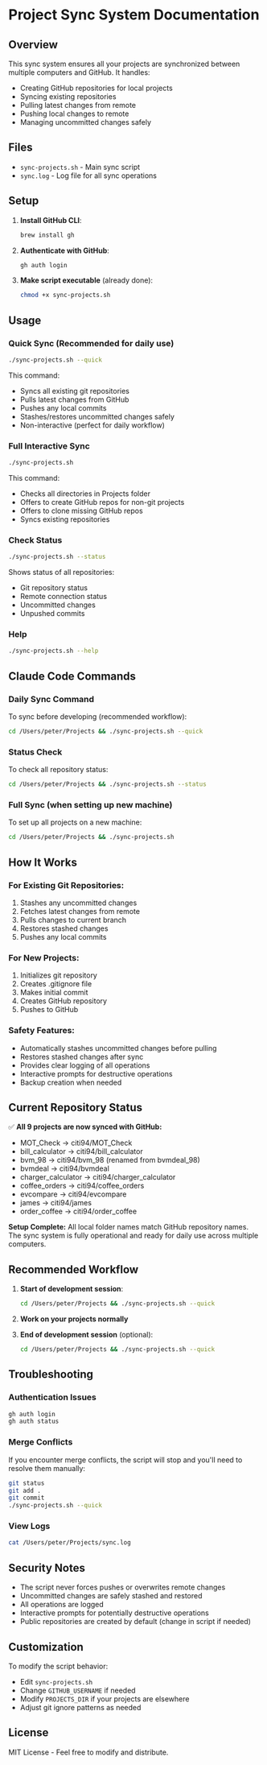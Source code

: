 # Project Sync System Documentation

## Overview

This sync system ensures all your projects are synchronized between multiple computers and GitHub. It handles:
- Creating GitHub repositories for local projects
- Syncing existing repositories 
- Pulling latest changes from remote
- Pushing local changes to remote
- Managing uncommitted changes safely

## Files

- `sync-projects.sh` - Main sync script
- `sync.log` - Log file for all sync operations

## Setup

1. **Install GitHub CLI**:
   ```bash
   brew install gh
   ```

2. **Authenticate with GitHub**:
   ```bash
   gh auth login
   ```

3. **Make script executable** (already done):
   ```bash
   chmod +x sync-projects.sh
   ```

## Usage

### Quick Sync (Recommended for daily use)
```bash
./sync-projects.sh --quick
```
This command:
- Syncs all existing git repositories
- Pulls latest changes from GitHub
- Pushes any local commits
- Stashes/restores uncommitted changes safely
- Non-interactive (perfect for daily workflow)

### Full Interactive Sync
```bash
./sync-projects.sh
```
This command:
- Checks all directories in Projects folder
- Offers to create GitHub repos for non-git projects
- Offers to clone missing GitHub repos
- Syncs existing repositories

### Check Status
```bash
./sync-projects.sh --status
```
Shows status of all repositories:
- Git repository status
- Remote connection status
- Uncommitted changes
- Unpushed commits

### Help
```bash
./sync-projects.sh --help
```

## Claude Code Commands

### Daily Sync Command
To sync before developing (recommended workflow):
```bash
cd /Users/peter/Projects && ./sync-projects.sh --quick
```

### Status Check
To check all repository status:
```bash
cd /Users/peter/Projects && ./sync-projects.sh --status
```

### Full Sync (when setting up new machine)
To set up all projects on a new machine:
```bash
cd /Users/peter/Projects && ./sync-projects.sh
```

## How It Works

### For Existing Git Repositories:
1. Stashes any uncommitted changes
2. Fetches latest changes from remote
3. Pulls changes to current branch
4. Restores stashed changes
5. Pushes any local commits

### For New Projects:
1. Initializes git repository
2. Creates .gitignore file
3. Makes initial commit
4. Creates GitHub repository
5. Pushes to GitHub

### Safety Features:
- Automatically stashes uncommitted changes before pulling
- Restores stashed changes after sync
- Provides clear logging of all operations
- Interactive prompts for destructive operations
- Backup creation when needed

## Current Repository Status

✅ **All 9 projects are now synced with GitHub:**
- MOT_Check → citi94/MOT_Check
- bill_calculator → citi94/bill_calculator  
- bvm_98 → citi94/bvm_98 (renamed from bvmdeal_98)
- bvmdeal → citi94/bvmdeal
- charger_calculator → citi94/charger_calculator
- coffee_orders → citi94/coffee_orders
- evcompare → citi94/evcompare
- james → citi94/james
- order_coffee → citi94/order_coffee

**Setup Complete:** All local folder names match GitHub repository names. The sync system is fully operational and ready for daily use across multiple computers.

## Recommended Workflow

1. **Start of development session**:
   ```bash
   cd /Users/peter/Projects && ./sync-projects.sh --quick
   ```

2. **Work on your projects normally**

3. **End of development session** (optional):
   ```bash
   cd /Users/peter/Projects && ./sync-projects.sh --quick
   ```

## Troubleshooting

### Authentication Issues
```bash
gh auth login
gh auth status
```

### Merge Conflicts
If you encounter merge conflicts, the script will stop and you'll need to resolve them manually:
```bash
git status
git add .
git commit
./sync-projects.sh --quick
```

### View Logs
```bash
cat /Users/peter/Projects/sync.log
```

## Security Notes

- The script never forces pushes or overwrites remote changes
- Uncommitted changes are safely stashed and restored
- All operations are logged
- Interactive prompts for potentially destructive operations
- Public repositories are created by default (change in script if needed)

## Customization

To modify the script behavior:
- Edit `sync-projects.sh`
- Change `GITHUB_USERNAME` if needed
- Modify `PROJECTS_DIR` if your projects are elsewhere
- Adjust git ignore patterns as needed

## License

MIT License - Feel free to modify and distribute.